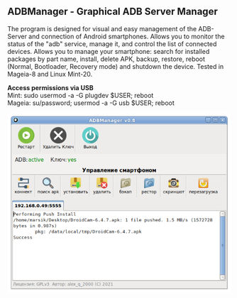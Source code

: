ADBManager - Graphical ADB Server Manager
---
The program is designed for visual and easy management of the ADB-Server and connection of Android smartphones. Allows you to monitor the status of the "adb" service, manage it, and control the list of connected devices. Allows you to manage your smartphone: search for installed packages by part name, install, delete APK, backup, restore, reboot (Normal, Bootloader, Recovery mode) and shutdown the device. Tested in Mageia-8 and Linux Mint-20.  

**Access permissions via USB**  
Mint: sudo usermod -a -G plugdev $USER; reboot  
Mageia: su/password; usermod -a -G usb $USER; reboot

![](https://github.com/AKotov-dev/adbmanager/blob/main/ScreenShot/ADBManager.png)

